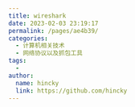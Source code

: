 ```yaml
---
title: wireshark
date: 2023-02-03 23:19:17
permalink: /pages/ae4b39/
categories:
  - 计算机相关技术
  - 网络协议以及抓包工具
tags:
  - 
author: 
  name: hincky
  link: https://github.com/hincky
---
```

